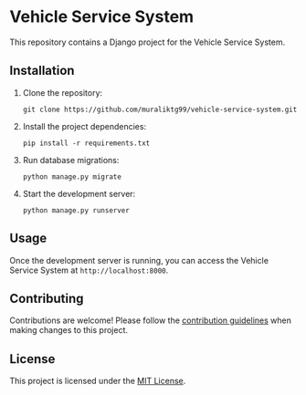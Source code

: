 # Vehicle Service System

This repository contains a Django project for the Vehicle Service System.

## Installation

1. Clone the repository:

    ```shell
    git clone https://github.com/muraliktg99/vehicle-service-system.git
    ```

2. Install the project dependencies:

    ```shell
    pip install -r requirements.txt
    ```

3. Run database migrations:

    ```shell
    python manage.py migrate
    ```

4. Start the development server:

    ```shell
    python manage.py runserver
    ```

## Usage

Once the development server is running, you can access the Vehicle Service System at `http://localhost:8000`.

## Contributing

Contributions are welcome! Please follow the [contribution guidelines](CONTRIBUTING.md) when making changes to this project.

## License

This project is licensed under the [MIT License](LICENSE).

